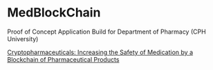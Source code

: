 # MedBlockChain
Proof of Concept Application Build for Department of Pharmacy (CPH University)

[Cryptopharmaceuticals: Increasing the Safety of Medication by a Blockchain of Pharmaceutical Products](https://doi.org/10.1016/j.xphs.2019.04.025)
